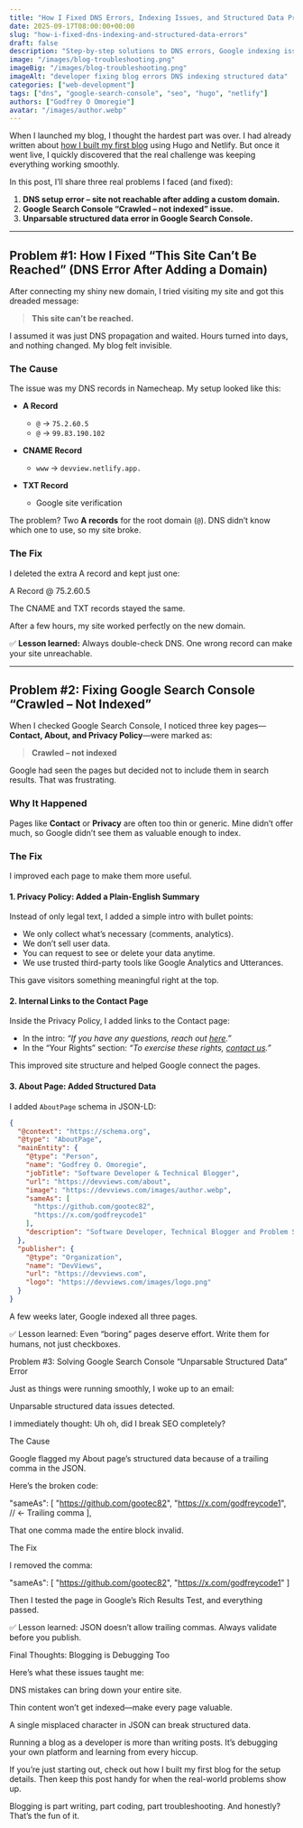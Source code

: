 ```yaml
---
title: "How I Fixed DNS Errors, Indexing Issues, and Structured Data Problems After Launching My Hugo Blog"
date: 2025-09-17T08:00:00+00:00
slug: "how-i-fixed-dns-indexing-and-structured-data-errors"
draft: false
description: "Step-by-step solutions to DNS errors, Google indexing issues, and structured data problems I faced after launching my Hugo + Netlify blog."
image: "/images/blog-troubleshooting.png"
imageBig: "/images/blog-troubleshooting.png"
imageAlt: "developer fixing blog errors DNS indexing structured data"
categories: ["web-development"]
tags: ["dns", "google-search-console", "seo", "hugo", "netlify"]
authors: ["Godfrey O Omoregie"]
avatar: "/images/author.webp"
---
```


When I launched my blog, I thought the hardest part was over. I had already written about [how I built my first blog](https://devviews.com/posts/how-i-built-my-first-blog/) using Hugo and Netlify. But once it went live, I quickly discovered that the real challenge was keeping everything working smoothly.  

In this post, I’ll share three real problems I faced (and fixed):  

1. **DNS setup error – site not reachable after adding a custom domain.**  
2. **Google Search Console “Crawled – not indexed” issue.**  
3. **Unparsable structured data error in Google Search Console.**  

---

## Problem #1: How I Fixed “This Site Can’t Be Reached” (DNS Error After Adding a Domain)

After connecting my shiny new domain, I tried visiting my site and got this dreaded message:

> **This site can’t be reached.**

I assumed it was just DNS propagation and waited. Hours turned into days, and nothing changed. My blog felt invisible.

### The Cause
The issue was my DNS records in Namecheap. My setup looked like this:

- **A Record**  
  - `@` → `75.2.60.5`  
  - `@` → `99.83.190.102`  

- **CNAME Record**  
  - `www` → `devview.netlify.app.`  

- **TXT Record**  
  - Google site verification  

The problem? Two **A records** for the root domain (`@`). DNS didn’t know which one to use, so my site broke.

### The Fix
I deleted the extra A record and kept just one:


A Record
@ 75.2.60.5



The CNAME and TXT records stayed the same.

After a few hours, my site worked perfectly on the new domain.

✅ **Lesson learned:** Always double-check DNS. One wrong record can make your site unreachable.

---

## Problem #2: Fixing Google Search Console “Crawled – Not Indexed”

When I checked Google Search Console, I noticed three key pages—**Contact, About, and Privacy Policy**—were marked as:

> **Crawled – not indexed**

Google had seen the pages but decided not to include them in search results. That was frustrating.

### Why It Happened
Pages like **Contact** or **Privacy** are often too thin or generic. Mine didn’t offer much, so Google didn’t see them as valuable enough to index.

### The Fix
I improved each page to make them more useful.

#### 1. Privacy Policy: Added a Plain-English Summary
Instead of only legal text, I added a simple intro with bullet points:

- We only collect what’s necessary (comments, analytics).  
- We don’t sell user data.  
- You can request to see or delete your data anytime.  
- We use trusted third-party tools like Google Analytics and Utterances.  

This gave visitors something meaningful right at the top.

#### 2. Internal Links to the Contact Page
Inside the Privacy Policy, I added links to the Contact page:

- In the intro: *“If you have any questions, reach out [here](https://devviews.com/contact).”*  
- In the “Your Rights” section: *“To exercise these rights, [contact us](https://devviews.com/contact).”*  

This improved site structure and helped Google connect the pages.

#### 3. About Page: Added Structured Data
I added `AboutPage` schema in JSON-LD:

```json
{
  "@context": "https://schema.org",
  "@type": "AboutPage",
  "mainEntity": {
    "@type": "Person",
    "name": "Godfrey O. Omoregie",
    "jobTitle": "Software Developer & Technical Blogger",
    "url": "https://devviews.com/about",
    "image": "https://devviews.com/images/author.webp",
    "sameAs": [
      "https://github.com/gootec82",
      "https://x.com/godfreycode1"
    ],
    "description": "Software Developer, Technical Blogger and Problem Solver."
  },
  "publisher": {
    "@type": "Organization",
    "name": "DevViews",
    "url": "https://devviews.com",
    "logo": "https://devviews.com/images/logo.png"
  }
}
```

A few weeks later, Google indexed all three pages.

✅ Lesson learned: Even “boring” pages deserve effort. Write them for humans, not just checkboxes.

Problem #3: Solving Google Search Console “Unparsable Structured Data” Error

Just as things were running smoothly, I woke up to an email:

Unparsable structured data issues detected.

I immediately thought: Uh oh, did I break SEO completely?

The Cause

Google flagged my About page’s structured data because of a trailing comma in the JSON.

Here’s the broken code:


"sameAs": [
  "https://github.com/gootec82",
  "https://x.com/godfreycode1", // ← Trailing comma
],


That one comma made the entire block invalid.

The Fix

I removed the comma:


"sameAs": [
  "https://github.com/gootec82",
  "https://x.com/godfreycode1"
]


Then I tested the page in Google’s Rich Results Test, and everything passed.

✅ Lesson learned: JSON doesn’t allow trailing commas. Always validate before you publish.


Final Thoughts: Blogging is Debugging Too

Here’s what these issues taught me:

DNS mistakes can bring down your entire site.

Thin content won’t get indexed—make every page valuable.

A single misplaced character in JSON can break structured data.

Running a blog as a developer is more than writing posts. It’s debugging your own platform and learning from every hiccup.

If you’re just starting out, check out how I built my first blog
 for the setup details. Then keep this post handy for when the real-world problems show up.

Blogging is part writing, part coding, part troubleshooting. And honestly? That’s the fun of it.